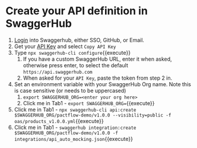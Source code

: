 # Create your API definition in SwaggerHub

1. [Login](https://app.swaggerhub.com/login) into Swaggerhub, either SSO, GitHub, or Email.
2. Get your [API Key](https://app.swaggerhub.com/settings/apiKey) and select `Copy API Key`
3. Type `npx swaggerhub-cli configure`{{execute}}
   1. If you have a custom SwaggerHub URL, enter it when asked, otherwise press enter, to select the default `https://api.swaggerhub.com`
   2. When asked for your `API Key`, paste the token from step 2 in.
4. Set an environment variable with your SwaggerHub Org name. Note this is case sensitive (or needs to be uppercased)
   1. `export SWAGGERHUB_ORG=<enter your org here>`
   2. Click me in Tab1 - `export SWAGGERHUB_ORG=`{{execute}}
5. Click me in Tab1 - `npx swaggerhub-cli api:create $SWAGGERHUB_ORG/pactflow-demo/v1.0.0 --visibility=public -f oas/products_v1.0.0.yml`{{execute}}
6. Click me in Tab1 - `swaggerhub integration:create $SWAGGERHUB_ORG/pactflow-demo/v1.0.0 -f integrations/api_auto_mocking.json`{{execute}}
